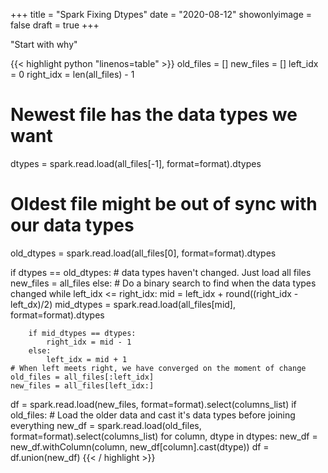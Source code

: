 +++
title = "Spark Fixing Dtypes"
date = "2020-08-12"
showonlyimage = false
draft = true
+++

"Start with why"
<!--more-->


{{< highlight python "linenos=table" >}}
old_files = []
new_files = []
left_idx = 0
right_idx = len(all_files) - 1

# Newest file has the data types we want
dtypes = spark.read.load(all_files[-1], format=format).dtypes
# Oldest file might be out of sync with our data types
old_dtypes = spark.read.load(all_files[0], format=format).dtypes

if dtypes == old_dtypes:
    # data types haven't changed. Just load all files
    new_files = all_files
else:
    # Do a binary search to find when the data types changed
    while left_idx <= right_idx:
        mid = left_idx + round((right_idx - left_dx)/2)
        mid_dtypes = spark.read.load(all_files[mid], format=format).dtypes

        if mid_dtypes == dtypes:
            right_idx = mid - 1
        else:
            left_idx = mid + 1
    # When left meets right, we have converged on the moment of change
    old_files = all_files[:left_idx]
    new_files = all_files[left_idx:]

df = spark.read.load(new_files, format=format).select(columns_list)
if old_files:
    # Load the older data and cast it's data types before joining everything
    new_df = spark.read.load(old_files, format=format).select(columns_list)
    for column, dtype in dtypes:
        new_df = new_df.withColumn(column, new_df[column].cast(dtype))
    df = df.union(new_df)
{{< / highlight >}}
